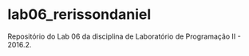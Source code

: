 # lab06_rerissondaniel
Repositório do Lab 06 da disciplina de Laboratório de Programação II - 2016.2.
